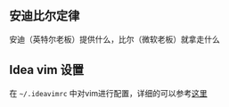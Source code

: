 ## 安迪比尔定律
安迪（英特尔老板）提供什么，比尔（微软老板）就拿走什么

## Idea vim 设置
在 `~/.ideavimrc` 中对vim进行配置，详细的可以参考[这里](https://www.ravenxrz.ink/archives/9cf25d6b.html)
